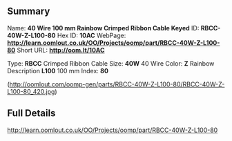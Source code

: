

 ## Summary
Name: __40 Wire 100 mm Rainbow Crimped Ribbon Cable Keyed__
ID: __RBCC-40W-Z-L100-80__
Hex ID: __10AC__
WebPage: __http://learn.oomlout.co.uk/OO/Projects/oomp/part/RBCC-40W-Z-L100-80__
Short URL: __http://oom.lt/10AC__

Type: __RBCC__ Crimped Ribbon Cable 
Size: __40W__ 40 Wire 
Color: __Z__ Rainbow 
Description __L100__ 100 mm 
Index: __80__


(http://oomlout.com/oomp-gen/parts/RBCC-40W-Z-L100-80/RBCC-40W-Z-L100-80_420.jpg)


 ## Full Details
 http://learn.oomlout.co.uk/OO/Projects/oomp/part/RBCC-40W-Z-L100-80















